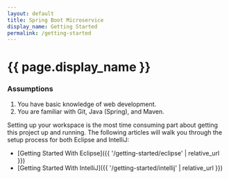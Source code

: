```yaml
---
layout: default
title: Spring Boot Microservice
display_name: Getting Started
permalink: /getting-started
---
```


# {{ page.display_name }}

### Assumptions

1. You have basic knowledge of web development.
2. You are familiar with Git, Java (Spring), and Maven.

Setting up your workspace is the most time consuming part about getting this project up and running. The following articles will walk you through the setup process for both Eclipse and IntelliJ:
- [Getting Started With Eclipse]({{ '/getting-started/eclipse' | relative_url }})
- [Getting Started With IntelliJ]({{ '/getting-started/intellij' | relative_url }})